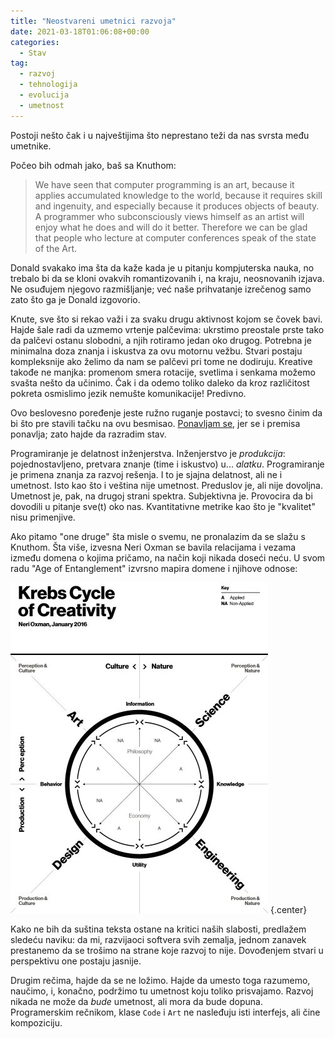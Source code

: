 ```yaml
---
title: "Neostvareni umetnici razvoja"
date: 2021-03-18T01:06:08+00:00
categories:
  - Stav
tag:
  - razvoj
  - tehnologija
  - evolucija
  - umetnost
---
```


Postoji nešto čak i u najveštijima što neprestano teži da nas svrsta među umetnike.

<!--more-->

Počeo bih odmah jako, baš sa Knuthom:

> We have seen that computer programming is an art, because it applies accumulated knowledge to the world, because it requires skill and ingenuity, and especially because it produces objects of beauty. A programmer who subconsciously views himself as an artist will enjoy what he does and will do it better. Therefore we can be glad that people who lecture at computer conferences speak of the state of the Art.

Donald svakako ima šta da kaže kada je u pitanju kompjuterska nauka, no trebalo bi da se kloni ovakvih romantizovanih i, na kraju, neosnovanih izjava. Ne osuđujem njegovo razmišljanje; već naše prihvatanje izrečenog samo zato što ga je Donald izgovorio.

Knute, sve što si rekao važi i za svaku drugu aktivnost kojom se čovek bavi. Hajde šale radi da uzmemo vrtenje palčevima: ukrstimo preostale prste tako da palčevi ostanu slobodni, a njih rotiramo jedan oko drugog. Potrebna je minimalna doza znanja i iskustva za ovu motornu vežbu. Stvari postaju kompleksnije ako želimo da nam se palčevi pri tome ne dodiruju. Kreative takođe ne manjka: promenom smera rotacije, svetlima i senkama možemo svašta nešto da učinimo. Čak i da odemo toliko daleko da kroz različitost pokreta osmislimo jezik nemušte komunikacije! Predivno.

Ovo beslovesno poređenje jeste ružno ruganje postavci; to svesno činim da bi što pre stavili tačku na ovu besmisao. [Ponavljam se](https://oblac.rs/pisanje-programa-umetnost-ili-nauka/), jer se i premisa ponavlja; zato hajde da razradim stav.

Programiranje je delatnost inženjerstva. Inženjerstvo je _produkcija_: pojednostavljeno, pretvara znanje (time i iskustvo) u... _alatku_. Programiranje je primena znanja za razvoj rešenja. I to je sjajna delatnost, ali ne i umetnost. Isto kao što i veština nije umetnost. Preduslov je, ali nije dovoljna. Umetnost je, pak, na drugoj strani spektra. Subjektivna je. Provocira da bi dovodili u pitanje sve(t) oko nas. Kvantitativne metrike kao što je "kvalitet" nisu primenjive.

Ako pitamo "one druge" šta misle o svemu, ne pronalazim da se slažu s Knuthom. Šta više, izvesna Neri Oxman se bavila relacijama i vezama između domena o kojima pričamo, na način koji nikada doseći neću. U svom radu "Age of Entanglement" izvrsno mapira domene i njihove odnose:

![](Oxman-Cycle-of-Creativity.jpg)
{.center}

Kako ne bih da suština teksta ostane na kritici naših slabosti, predlažem sledeću naviku: da mi, razvijaoci softvera svih zemalja, jednom zanavek prestanemo da se trošimo na strane koje razvoj to nije. Dovođenjem stvari u perspektivu one postaju jasnije.

Drugim rečima, hajde da se ne ložimo. Hajde da umesto toga razumemo, naučimo, i, konačno, podržimo tu umetnost koju toliko prisvajamo. Razvoj nikada ne može da _bude_ umetnost, ali mora da bude dopuna. Programerskim rečnikom, klase `Code` i `Art` ne nasleđuju isti interfejs, ali čine kompoziciju.
